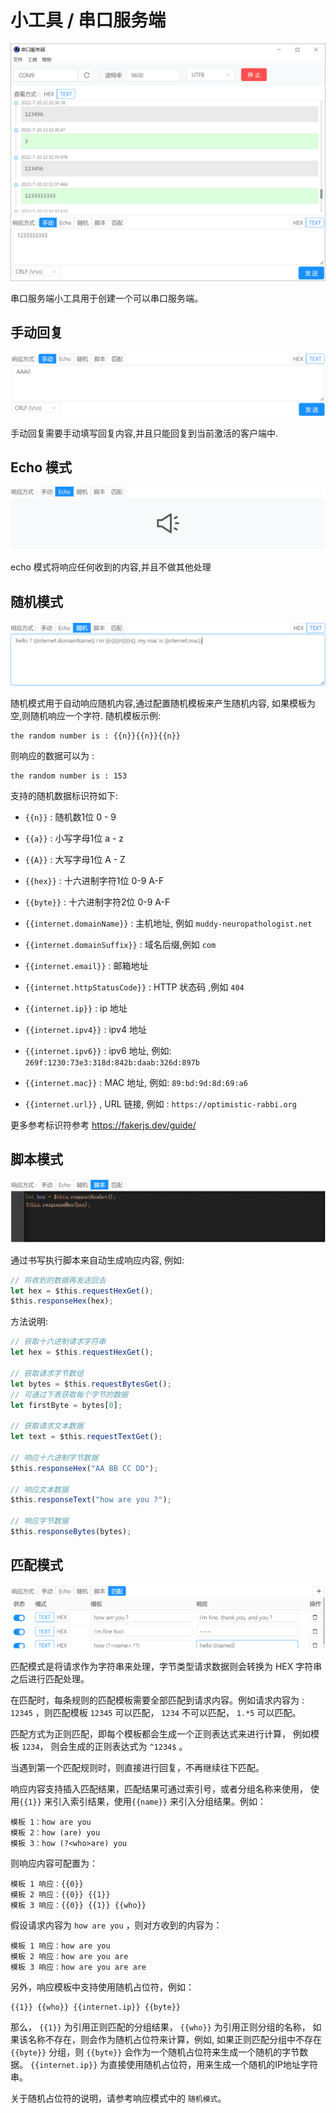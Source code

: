 # 小工具 / 串口服务端

![Bittly 小工具 串口服务端](res/2022072022332201.png)

串口服务端小工具用于创建一个可以串口服务端。



## 手动回复

![Bittly 小工具 串口服务端 手动回复](res/2022072016585201.png)

手动回复需要手动填写回复内容,并且只能回复到当前激活的客户端中.



## Echo 模式

![Bittly 小工具 串口服务端 ECHO 回复](res/2022072016593001.png)

echo 模式将响应任何收到的内容,并且不做其他处理



## 随机模式

![Bittly 小工具 串口服务端 随机回复](res/2022072017005901.png)

随机模式用于自动响应随机内容,通过配置随机模板来产生随机内容, 如果模板为空,则随机响应一个字符. 随机模板示例:

```
the random number is : {{n}}{{n}}{{n}}
```

则响应的数据可以为 :

```
the random number is : 153
```

支持的随机数据标识符如下:

- `{{n}}` : 随机数1位 0 - 9 
- `{{a}}` : 小写字母1位 a - z 
- `{{A}}` : 大写字母1位 A - Z

-  `{{hex}}` : 十六进制字符1位 0-9 A-F
- `{{byte}}` : 十六进制字符2位 0-9 A-F
- `{{internet.domainName}}` : 主机地址, 例如 `muddy-neuropathologist.net`
- `{{internet.domainSuffix}}` : 域名后缀,例如 `com`
- `{{internet.email}}` : 邮箱地址
- `{{internet.httpStatusCode}}` : HTTP 状态码 ,例如 `404`
- `{{internet.ip}}` : ip 地址
- `{{internet.ipv4}}` : ipv4 地址
- `{{internet.ipv6}}` : ipv6 地址, 例如: `269f:1230:73e3:318d:842b:daab:326d:897b`
- `{{internet.mac}}` : MAC 地址, 例如: `89:bd:9d:8d:69:a6`
- `{{internet.url}}` , URL 链接, 例如 : `https://optimistic-rabbi.org`

 更多参考标识符参考 https://fakerjs.dev/guide/

## 脚本模式

![Bittly 小工具 串口服务端 脚本回复](res/2022072017013401.png)

通过书写执行脚本来自动生成响应内容, 例如:

```javascript
// 将收到的数据再发送回去
let hex = $this.requestHexGet();
$this.responseHex(hex);
```

方法说明:

```javascript
// 获取十六进制请求字符串
let hex = $this.requestHexGet();

// 获取请求字节数组
let bytes = $this.requestBytesGet();
// 可通过下表获取每个字节的数据
let firstByte = bytes[0];

// 获取请求文本数据
let text = $this.requestTextGet();

// 响应十六进制字节数据
$this.responseHex("AA BB CC DD");

// 响应文本数据
$this.responseText("how are you ?");

// 响应字节数据
$this.responseBytes(bytes);
```



## 匹配模式

![Bittly 小工具 串口服务端 匹配回复](res/2022072017032101.png)

匹配模式是将请求作为字符串来处理，字节类型请求数据则会转换为 HEX 字符串之后进行匹配处理。 

在匹配时，每条规则的匹配模板需要全部匹配到请求内容。例如请求内容为 : `12345` ，则匹配模板 `12345` 可以匹配， `1234` 不可以匹配， `1.*5` 可以匹配。

匹配方式为正则匹配，即每个模板都会生成一个正则表达式来进行计算， 例如模板 `1234`， 则会生成的正则表达式为 `^1234$` 。

当遇到第一个匹配规则时，则直接进行回复，不再继续往下匹配。 

响应内容支持插入匹配结果，匹配结果可通过索引号，或者分组名称来使用， 使用`{{1}}` 来引入索引结果，使用`{{name}}` 来引入分组结果。例如：

```
模板 1：how are you
模板 2：how (are) you
模板 3：how (?<who>are) you
```

则响应内容可配置为：

```
模板 1 响应：{{0}}
模板 2 响应：{{0}} {{1}}
模板 3 响应：{{0}} {{1}} {{who}}
```

假设请求内容为 `how are you` ，则对方收到的内容为：

```
模板 1 响应：how are you
模板 2 响应：how are you are
模板 3 响应：how are you are are
```

另外，响应模板中支持使用随机占位符，例如：

```
{{1}} {{who}} {{internet.ip}} {{byte}}
```

那么， `{{1}}` 为引用正则匹配的分组结果， `{{who}}` 为引用正则分组的名称， 如果该名称不存在，则会作为随机占位符来计算，例如, 如果正则匹配分组中不存在 `{{byte}}` 分组，则 `{{byte}}` 会作为一个随机占位符来生成一个随机的字节数据。 `{{internet.ip}}` 为直接使用随机占位符，用来生成一个随机的IP地址字符串。

关于随机占位符的说明，请参考响应模式中的 `随机模式`。

